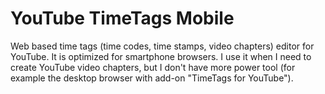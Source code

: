 # YouTube TimeTags Mobile
Web based time tags (time codes, time stamps, video chapters) editor for YouTube. It is optimized for smartphone browsers. I use it when I need to create YouTube video chapters, but I don't have more power tool (for example the desktop browser with add-on "TimeTags for YouTube").
